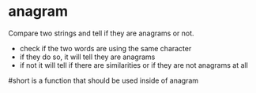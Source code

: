 # anagram
Compare two strings and tell if they are anagrams or not.

- check if the two words are using the same character
- if they do so, it will tell they are anagrams
- if not it will tell if there are similarities or if they are not anagrams at all

#short
is a function that should be used inside of anagram
